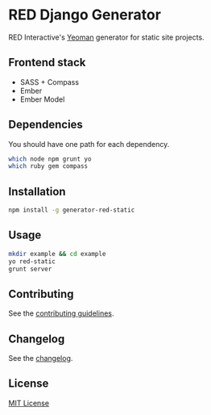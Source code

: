 # RED Django Generator

RED Interactive's [Yeoman](http://yeoman.io) generator for static site projects.

## Frontend stack

* SASS + Compass
* Ember
* Ember Model

## Dependencies

You should have one path for each dependency.

```sh
which node npm grunt yo
which ruby gem compass
```

## Installation

```sh
npm install -g generator-red-static
```

## Usage

```sh
mkdir example && cd example
yo red-static
grunt server
```

## Contributing

See the [contributing guidelines](https://github.com/ff0000/generator-red-static/blob/master/contributing.md).

## Changelog

See the [changelog](https://github.com/ff0000/generator-red-static/blob/master/changelog.md).

## License

[MIT License](http://en.wikipedia.org/wiki/MIT_License)
